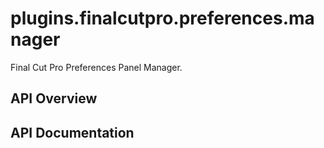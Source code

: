 # plugins.finalcutpro.preferences.manager

Final Cut Pro Preferences Panel Manager.

## API Overview

## API Documentation

